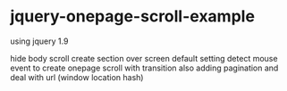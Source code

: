 # jquery-onepage-scroll-example

using jquery 1.9

hide body scroll create section over screen default setting
detect mouse event to create onepage scroll with transition
also adding pagination and deal with url (window location hash)
